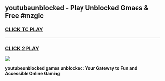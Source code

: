 
## youtubeunblocked - Play Unblocked Gmaes & Free #mzglc
<h3>
<a href="https://news.freeplayer.one?title=youtubeunblocked&ref=24F">CLICK TO PLAY</a></h3>
<hr>

<h3>
<a href="https://news.freeplayer.one?title=youtubeunblocked&ref=24F">CLICK 2 PLAY</a>
  
</h3>

<a href="https://news.freeplayer.one?title=youtubeunblocked&ref=24F/"><img src="https://clearcache.store/games.png"></a>


**youtubeunblocked games unblocked: Your Gateway to Fun and Accessible Online Gaming**
